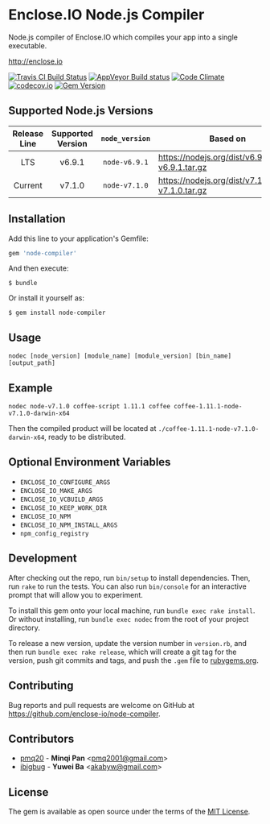 # Enclose.IO Node.js Compiler

Node.js compiler of Enclose.IO which compiles your app into a single executable.

http://enclose.io

[![Travis CI Build Status](https://travis-ci.org/enclose-io/node-compiler.svg?branch=master)](https://travis-ci.org/enclose-io/node-compiler)
[![AppVeyor Build status](https://ci.appveyor.com/api/projects/status/h0j58lnfg32srtcu/branch/master?svg=true)](https://ci.appveyor.com/project/pmq20/node-compiler)
[![Code Climate](https://codeclimate.com/github/enclose-io/node-compiler/badges/gpa.svg)](https://codeclimate.com/github/enclose-io/node-compiler)
[![codecov.io](https://codecov.io/github/enclose-io/node-compiler/coverage.svg?branch=master)](https://codecov.io/github/enclose-io/node-compiler?branch=master)
[![Gem Version](https://badge.fury.io/rb/node-compiler.svg)](https://badge.fury.io/rb/node-compiler)

## Supported Node.js Versions

| Release Line | Supported Version | `node_version` | Based on                                          |
|:------------:|:-----------------:|:--------------:|---------------------------------------------------|
|      LTS     |       v6.9.1      |  `node-v6.9.1` | https://nodejs.org/dist/v6.9.1/node-v6.9.1.tar.gz |
|    Current   |       v7.1.0      |  `node-v7.1.0` | https://nodejs.org/dist/v7.1.0/node-v7.1.0.tar.gz |

## Installation

Add this line to your application's Gemfile:

```ruby
gem 'node-compiler'
```

And then execute:

    $ bundle

Or install it yourself as:

    $ gem install node-compiler


## Usage

    nodec [node_version] [module_name] [module_version] [bin_name] [output_path]

## Example

    nodec node-v7.1.0 coffee-script 1.11.1 coffee coffee-1.11.1-node-v7.1.0-darwin-x64

Then the compiled product will be located at `./coffee-1.11.1-node-v7.1.0-darwin-x64`, ready to be distributed.

## Optional Environment Variables

* `ENCLOSE_IO_CONFIGURE_ARGS`
* `ENCLOSE_IO_MAKE_ARGS`
* `ENCLOSE_IO_VCBUILD_ARGS`
* `ENCLOSE_IO_KEEP_WORK_DIR`
* `ENCLOSE_IO_NPM`
* `ENCLOSE_IO_NPM_INSTALL_ARGS`
* `npm_config_registry`

## Development

After checking out the repo, run `bin/setup` to install dependencies. Then, run `rake` to run the tests. You can also run `bin/console` for an interactive prompt that will allow you to experiment.

To install this gem onto your local machine, run `bundle exec rake install`. Or without installing, run `bundle exec nodec` from the root of your project directory.

To release a new version, update the version number in `version.rb`, and then run `bundle exec rake release`, which will create a git tag for the version, push git commits and tags, and push the `.gem` file to [rubygems.org](https://rubygems.org).

## Contributing

Bug reports and pull requests are welcome on GitHub at https://github.com/enclose-io/node-compiler.

## Contributors

* [pmq20](https://github.com/pmq20) - **Minqi Pan** &lt;pmq2001@gmail.com&gt;
* [ibigbug](https://github.com/ibigbug) - **Yuwei Ba** &lt;akabyw@gmail.com&gt;

## License

The gem is available as open source under the terms of the [MIT License](http://opensource.org/licenses/MIT).
